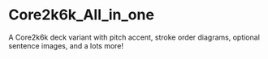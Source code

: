 # Core2k6k_All_in_one
A Core2k6k deck variant with pitch accent, stroke order diagrams, optional sentence images, and a lots more!
